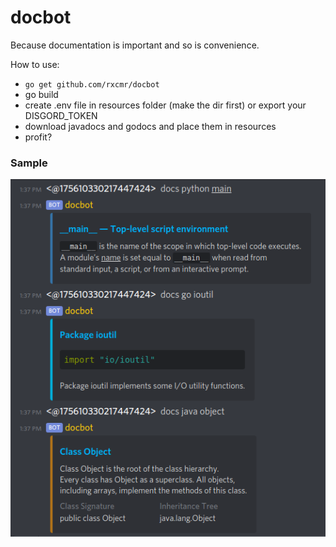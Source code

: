 # docbot

Because documentation is important and so is convenience.

How to use:
- `go get github.com/rxcmr/docbot`
- go build
- create .env file in resources folder (make the dir first) or export your DISGORD_TOKEN
- download javadocs and godocs and place them in resources
- profit?

### Sample 
![Sample](demo.png)